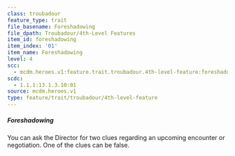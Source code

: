 ```yaml
---
class: troubadour
feature_type: trait
file_basename: Foreshadowing
file_dpath: Troubadour/4th-Level Features
item_id: foreshadowing
item_index: '01'
item_name: Foreshadowing
level: 4
scc:
  - mcdm.heroes.v1:feature.trait.troubadour.4th-level-feature:foreshadowing
scdc:
  - 1.1.1:13.1.3.10:01
source: mcdm.heroes.v1
type: feature/trait/troubadour/4th-level-feature
---
```


##### Foreshadowing

You can ask the Director for two clues regarding an upcoming encounter or negotiation. One of the clues can be false.
